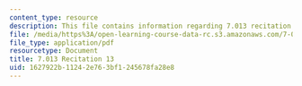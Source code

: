 ```yaml
---
content_type: resource
description: This file contains information regarding 7.013 recitation 13.
file: /media/https%3A/open-learning-course-data-rc.s3.amazonaws.com/7-013-introductory-biology-spring-2013/1627922b11242e763bf1245678fa28e8_MIT7_013S12_Recitation_13.pdf
file_type: application/pdf
resourcetype: Document
title: 7.013 Recitation 13
uid: 1627922b-1124-2e76-3bf1-245678fa28e8
---
```

